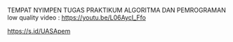TEMPAT NYIMPEN TUGAS PRAKTIKUM ALGORITMA DAN PEMROGRAMAN
low quality video : https://youtu.be/L06AycI_Ffo

https://s.id/UASApem
